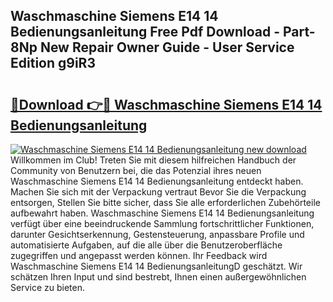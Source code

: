 ## Waschmaschine Siemens E14 14 Bedienungsanleitung Free Pdf Download - Part-8Np New Repair Owner Guide - User Service Edition g9iR3

# <h2><a href="http://df4mdt.blite.top/?on=Waschmaschine+Siemens+E14+14+Bedienungsanleitung">🔗Download 👉🔴 Waschmaschine Siemens E14 14 Bedienungsanleitung</a></h2>

[![Waschmaschine Siemens E14 14 Bedienungsanleitung new download](https://i.imgur.com/lujVjoI.png)](http://df4mdt.blite.top/?on=Waschmaschine+Siemens+E14+14+Bedienungsanleitung)
Willkommen im Club! Treten Sie mit diesem hilfreichen Handbuch der Community von Benutzern bei, die das Potenzial ihres neuen Waschmaschine Siemens E14 14 Bedienungsanleitung entdeckt haben. Machen Sie sich mit der Verpackung vertraut Bevor Sie die Verpackung entsorgen, Stellen Sie bitte sicher, dass Sie alle erforderlichen Zubehörteile aufbewahrt haben. Waschmaschine Siemens E14 14 Bedienungsanleitung verfügt über eine beeindruckende Sammlung fortschrittlicher Funktionen, darunter Gesichtserkennung, Gestensteuerung, anpassbare Profile und automatisierte Aufgaben, auf die alle über die Benutzeroberfläche zugegriffen und angepasst werden können. Ihr Feedback wird Waschmaschine Siemens E14 14 BedienungsanleitungD geschätzt. Wir schätzen Ihren Input und sind bestrebt, Ihnen einen außergewöhnlichen Service zu bieten.
